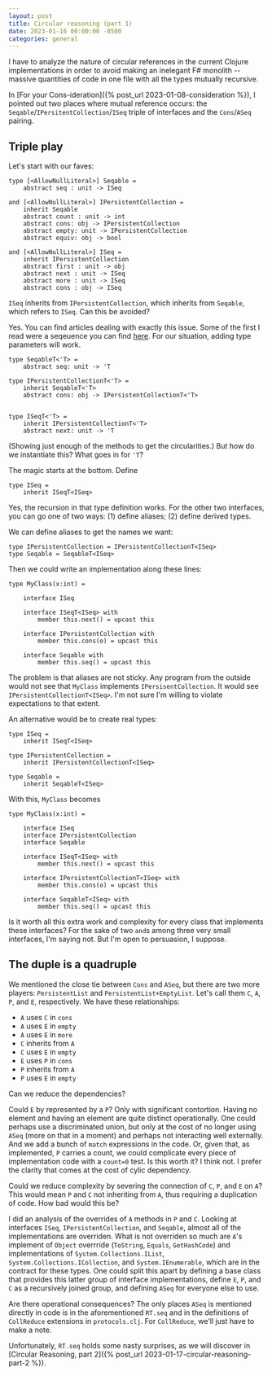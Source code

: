 ```yaml
---
layout: post
title: Circular reasoning (part 1)
date: 2023-01-16 00:00:00 -0500
categories: general
---
```


I have to analyze the nature of circular references in the current Clojure implementations in order to avoid making an inelegant F# monolith -- massive quantities of code in one file with all the types mutually recursive.

In [For your Cons-ideration]({% post_url 2023-01-08-consideration %}), I pointed out two places where mutual reference occurs:  the `Seqable`/`IPersitentCollection`/`ISeq` triple of interfaces and the `Cons`/`ASeq` pairing.

## Triple play

Let's start with our faves:

```F#
type [<AllowNullLiteral>] Seqable =
    abstract seq : unit -> ISeq

and [<AllowNullLiteral>] IPersistentCollection = 
    inherit Seqable
    abstract count : unit -> int
    abstract cons: obj -> IPersistentCollection
    abstract empty: unit -> IPersistentCollection
    abstract equiv: obj -> bool

and [<AllowNullLiteral>] ISeq =
    inherit IPersistentCollection
    abstract first : unit -> obj
    abstract next : unit -> ISeq
    abstract more : unit -> ISeq
    abstract cons : obj -> ISeq
```

`ISeq` inherits from `IPersistentCollection`, which inherits from `Seqable`, which refers to `ISeq`.   Can this be avoided?

Yes.  You can find articles dealing with exactly this issue.  Some of the first I read were a seqeuence you can find [here](https://fsharpforfunandprofit.com/posts/removing-cyclic-dependencies/#series-toc).  For our situation, adding type parameters will work.

```F#
type SeqableT<'T> =
    abstract seq: unit -> 'T

type IPersistentCollectionT<'T> = 
    inherit SeqableT<'T>
    abstract cons: obj -> IPersistentCollectionT<'T>


type ISeqT<'T> =
    inherit IPersistentCollectionT<'T>
    abstract next: unit -> 'T

```

(Showing just enough of the methods to get the circularities.)  But how do we instantiate this?  What goes in for `'T`?

The magic starts at the bottom.  Define

```F#
type ISeq =
    inherit ISeqT<ISeq>
```

Yes, the recursion in that type definition works.
For the other two interfaces, you can go one of two ways:  (1) define aliases; (2) define derived types.

We can define aliases to get the names we want:

```F#
type IPersistentCollection = IPersistentCollectionT<ISeq>
type Seqable = SeqableT<ISeq>
```

Then we could write an implementation along these lines:

```F#
type MyClass(x:int) = 
    
    interface ISeq

    interface ISeqT<ISeq> with
        member this.next() = upcast this

    interface IPersistentCollection with
        member this.cons(o) = upcast this

    interface Seqable with
        member this.seq() = upcast this
```

The problem is that aliases are not sticky.  Any program from the outside would not see that `MyClass` implements `IPersisentCollection`.  It would see `IPersistentCollectionT<ISeq>`.  I'm not sure I'm willing to violate expectations to that extent.

An alternative would be to create real types:

```F#
type ISeq =
    inherit ISeqT<ISeq>

type IPersistentCollection =
    inherit IPersistentCollectionT<ISeq>

type Seqable =
    inherit SeqableT<ISeq>
```

With this, `MyClass` becomes

```F#
type MyClass(x:int) = 
    
    interface ISeq
    interface IPersistentCollection
    interface Seqable

    interface ISeqT<ISeq> with
        member this.next() = upcast this

    interface IPersistentCollectionT<ISeq> with
        member this.cons(o) = upcast this

    interface SeqableT<ISeq> with
        member this.seq() = upcast this
```
 
Is it worth all this extra work and complexity for every class that implements these interfaces? For the sake of two `and`s among three very small interfaces, I'm saying not.  But I'm open to persuasion, I suppose.

## The duple is a quadruple

We mentioned the close tie between `Cons` and `ASeq`, but there are two more players:  `PersistentList` and `PersistentList+EmptyList`. Let's call them `C`, `A`, `P`, and `E`, respectively.  We have these relationships:

- `A` uses `C` in `cons`
- `A` uses `E` in `empty`
- `A` uses `E` in `more`
- `C` inherits from `A`
- `C` uses `E` in `empty`
- `E` uses `P` in `cons`
- `P` inherits from `A` 
- `P` uses `E` in `empty`

Can we reduce the dependencies?

Could `E` by represented by a `P`?  Only with significant contortion.  Having no element and having an element are quite distinct operationally.  One could perhaps use a discriminated union, but only at the cost of no longer using `ASeq` (more on that in a moment) and perhaps not interacting well externally. And we add a bunch of `match` expressions in the code. Or, given that, as implemented, `P` carries a count, we could complicate every piece of implementation code with a `count=0` test.  Is this worth it?  I think not.  I prefer the clarity that comes at the cost of cylic dependency. 

Could we reduce complexity by severing the connection of `C`, `P`, and `E` on `A`?  This would mean `P` and `C` not inheriting from  `A`, thus requiring a duplication of code. How bad would this be?

I did an analysis of the overrides of `A` methods in `P` and `C`.  Looking at interfaces `ISeq`, `IPersistentCollection`, and `Seqable`, almost all of the implementations are overriden.  What is not overriden so much are `A`'s implement of `Object` overrride (`ToString`, `Equals`, `GetHashCode`) and implementations of `System.Collections.IList`, `System.Collections.ICollection`, and `System.IEnumerable`, which are in the contract for these types.  One could split this apart by defining a base class that provides this latter group of interface implementations, define `E`, `P`, and `C` as a recursively joined group, and defining `ASeq` for everyone else to use.

Are there operational consequences?  The only places `ASeq` is mentioned directly in code is in the aforementioned `RT.seq` and in the definitions of `CollReduce` extensions in `protocols.clj`.  For `CollReduce`, we'll just have to make a note.

Unfortunately, `RT.seq` holds some nasty surprises, as we will discover in [Circular Reasoning, part 2]({% post_url 2023-01-17-circular-reasoning-part-2 %}).